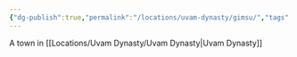 ```yaml
---
{"dg-publish":true,"permalink":"/locations/uvam-dynasty/gimsu/","tags":["Undiscovered"],"updated":"2025-06-10T19:04:11.961+01:00"}
---
```


A town in [[Locations/Uvam Dynasty/Uvam Dynasty\|Uvam Dynasty]]